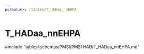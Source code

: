 ```yaml
---
permalink: /tables/T_HADaa_nnEHPA
---
```

# T_HADaa_nnEHPA

<!-- ATTENTION : Ne pas supprimer ou modifier la ligne ci-dessous -->
#include "tables/.schemas/PMSI/PMSI HAD/T_HADaa_nnEHPA.md"
<!-- ATTENTION : Ne pas supprimer ou modifier la ligne ci-dessus -->

